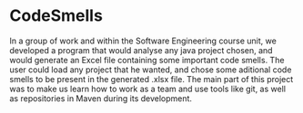 # CodeSmells

In a group of work and within the Software Engineering course unit, we developed a program that would analyse any java project chosen, and would generate an Excel file containing some important code smells. The user could load any project that he wanted, and chose some aditional code smells to be present in the generated .xlsx file. The main part of this project was to make us learn how to work as a team and use tools like git, as well as repositories in Maven during its development.
